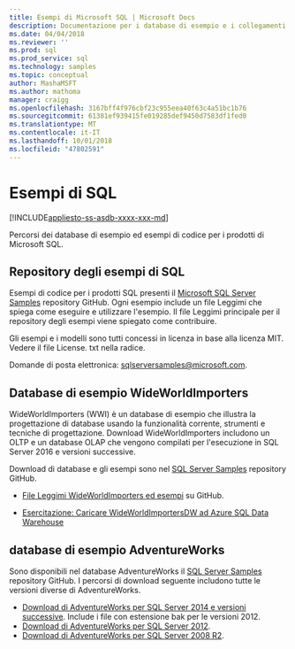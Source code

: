 ```yaml
---
title: Esempi di Microsoft SQL | Microsoft Docs
description: Documentazione per i database di esempio e i collegamenti agli esempi per i prodotti di Microsoft SQL.
ms.date: 04/04/2018
ms.reviewer: ''
ms.prod: sql
ms.prod_service: sql
ms.technology: samples
ms.topic: conceptual
author: MashaMSFT
ms.author: mathoma
manager: craigg
ms.openlocfilehash: 3167bff4f976cbf23c955eea40f63c4a51bc1b76
ms.sourcegitcommit: 61381ef939415fe019285def9450d7583df1fed0
ms.translationtype: MT
ms.contentlocale: it-IT
ms.lasthandoff: 10/01/2018
ms.locfileid: "47802591"
---
```

# <a name="sql-samples"></a>Esempi di SQL

[!INCLUDE[appliesto-ss-asdb-xxxx-xxx-md](../includes/appliesto-ss-asdb-asdw-pdw-md.md)]

Percorsi dei database di esempio ed esempi di codice per i prodotti di Microsoft SQL.

## <a name="sql-samples-repository"></a>Repository degli esempi di SQL

Esempi di codice per i prodotti SQL presenti il [Microsoft SQL Server Samples](https://github.com/microsoft/sql-server-samples) repository GitHub. Ogni esempio include un file Leggimi che spiega come eseguire e utilizzare l'esempio. Il file Leggimi principale per il repository degli esempi viene spiegato come contribuire. 

Gli esempi e i modelli sono tutti concessi in licenza in base alla licenza MIT. Vedere il file License. txt nella radice.

Domande di posta elettronica: sqlserversamples@microsoft.com.


## <a name="wideworldimporters-sample-database"></a>Database di esempio WideWorldImporters

WideWorldImporters (WWI) è un database di esempio che illustra la progettazione di database usando la funzionalità corrente, strumenti e tecniche di progettazione. Download WideWorldImporters includono un OLTP e un database OLAP che vengono compilati per l'esecuzione in SQL Server 2016 e versioni successive. 

Download di database e gli esempi sono nel [SQL Server Samples](https://github.com/Microsoft/sql-server-samples) repository GitHub.


- [File Leggimi WideWorldImporters ed esempi](https://github.com/Microsoft/sql-server-samples/tree/master/samples/databases/wide-world-importers) su GitHub.

- [Esercitazione: Caricare WideWorldImportersDW ad Azure SQL Data Warehouse](/azure/sql-data-warehouse/load-data-wideworldimportersdw)


## <a name="adventureworks-sample-database"></a>database di esempio AdventureWorks

Sono disponibili nel database AdventureWorks il [SQL Server Samples](https://github.com/Microsoft/sql-server-samples) repository GitHub.  I percorsi di download seguente includono tutte le versioni diverse di AdventureWorks.

- [Download di AdventureWorks per SQL Server 2014 e versioni successive](https://github.com/Microsoft/sql-server-samples/releases/tag/adventureworks). Include i file con estensione bak per le versioni 2012.
- [Download di AdventureWorks per SQL Server 2012](https://github.com/Microsoft/sql-server-samples/releases/tag/adventureworks2012).
- [Download di AdventureWorks per SQL Server 2008 R2](https://github.com/Microsoft/sql-server-samples/releases/tag/adventureworks2008r2).
